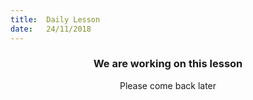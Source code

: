 ```yaml
---
title:  Daily Lesson
date:   24/11/2018
---
```


### <center>We are working on this lesson</center>
<center>Please come back later</center>